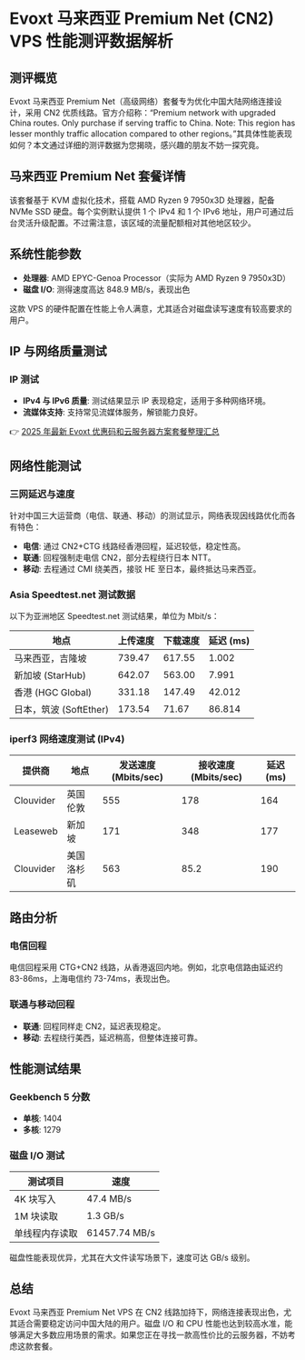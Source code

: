 # Evoxt 马来西亚 Premium Net (CN2) VPS 性能测评数据解析

## 测评概览

Evoxt 马来西亚 Premium Net（高级网络）套餐专为优化中国大陆网络连接设计，采用 CN2 优质线路。官方介绍称：“Premium network with upgraded China routes. Only purchase if serving traffic to China. Note: This region has lesser monthly traffic allocation compared to other regions。”其具体性能表现如何？本文通过详细的测评数据为您揭晓，感兴趣的朋友不妨一探究竟。

## 马来西亚 Premium Net 套餐详情

该套餐基于 KVM 虚拟化技术，搭载 AMD Ryzen 9 7950x3D 处理器，配备 NVMe SSD 硬盘。每个实例默认提供 1 个 IPv4 和 1 个 IPv6 地址，用户可通过后台灵活升级配置。不过需注意，该区域的流量配额相对其他地区较少。

## 系统性能参数

- **处理器**: AMD EPYC-Genoa Processor（实际为 AMD Ryzen 9 7950x3D）
- **磁盘 I/O**: 测得速度高达 848.9 MB/s，表现出色

这款 VPS 的硬件配置在性能上令人满意，尤其适合对磁盘读写速度有较高要求的用户。

## IP 与网络质量测试

### IP 测试

- **IPv4 与 IPv6 质量**: 测试结果显示 IP 表现稳定，适用于多种网络环境。
- **流媒体支持**: 支持常见流媒体服务，解锁能力良好。

👉 [2025 年最新 Evoxt 优惠码和云服务器方案套餐整理汇总](https://bit.ly/evoxt)

## 网络性能测试

### 三网延迟与速度

针对中国三大运营商（电信、联通、移动）的测试显示，网络表现因线路优化而各有特色：

- **电信**: 通过 CN2+CTG 线路经香港回程，延迟较低，稳定性高。
- **联通**: 回程强制走电信 CN2，部分去程绕行日本 NTT。
- **移动**: 去程通过 CMI 绕美西，接驳 HE 至日本，最终抵达马来西亚。

### Asia Speedtest.net 测试数据

以下为亚洲地区 Speedtest.net 测试结果，单位为 Mbit/s：

| 地点                  | 上传速度  | 下载速度  | 延迟 (ms) |
|-----------------------|-----------|-----------|-----------|
| 马来西亚，吉隆坡      | 739.47    | 617.55    | 1.002     |
| 新加坡 (StarHub)      | 642.07    | 563.00    | 7.991     |
| 香港 (HGC Global)     | 331.18    | 147.49    | 42.012    |
| 日本，筑波 (SoftEther)| 173.54    | 71.67     | 86.814    |

### iperf3 网络速度测试 (IPv4)

| 提供商      | 地点                | 发送速度 (Mbits/sec) | 接收速度 (Mbits/sec) | 延迟 (ms) |
|-------------|---------------------|----------------------|----------------------|-----------|
| Clouvider  | 英国伦敦            | 555                  | 178                  | 164       |
| Leaseweb   | 新加坡              | 171                  | 348                  | 177       |
| Clouvider  | 美国洛杉矶          | 563                  | 85.2                 | 190       |

## 路由分析

### 电信回程

电信回程采用 CTG+CN2 线路，从香港返回内地。例如，北京电信路由延迟约 83-86ms，上海电信约 73-74ms，表现出色。

### 联通与移动回程

- **联通**: 回程同样走 CN2，延迟表现稳定。
- **移动**: 去程绕行美西，延迟稍高，但整体连接可靠。

## 性能测试结果

### Geekbench 5 分数

- **单核**: 1404
- **多核**: 1279

### 磁盘 I/O 测试

| 测试项目         | 速度          |
|------------------|---------------|
| 4K 块写入        | 47.4 MB/s     |
| 1M 块读取        | 1.3 GB/s      |
| 单线程内存读取   | 61457.74 MB/s |

磁盘性能表现优异，尤其在大文件读写场景下，速度可达 GB/s 级别。

## 总结

Evoxt 马来西亚 Premium Net VPS 在 CN2 线路加持下，网络连接表现出色，尤其适合需要稳定访问中国大陆的用户。磁盘 I/O 和 CPU 性能也达到较高水准，能够满足大多数应用场景的需求。如果您正在寻找一款高性价比的云服务器，不妨考虑这款套餐。